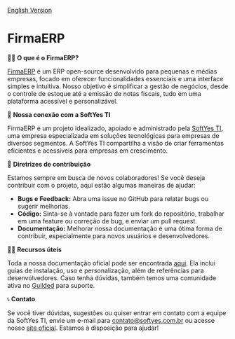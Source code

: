 [English Version](https://github.com/FirmaERP/.github/blob/main/profile/README-EN.md)

# FirmaERP

🙋‍♀️ **O que é o FirmaERP?**

[FirmaERP](https://firmaerp.softyes.com.br) é um ERP open-source desenvolvido para pequenas e médias empresas, focado em oferecer funcionalidades essenciais e uma interface simples e intuitiva. Nosso objetivo é simplificar a gestão de negócios, desde o controle de estoque até a emissão de notas fiscais, tudo em uma plataforma acessível e personalizável.

🌟 **Nossa conexão com a SoftYes TI**

FirmaERP é um projeto idealizado, apoiado e administrado pela [SoftYes TI](https://softyes.com.br), uma empresa especializada em soluções tecnológicas para empresas de diversos segmentos. A SoftYes TI compartilha a visão de criar ferramentas eficientes e acessíveis para empresas em crescimento.

🌈 **Diretrizes de contribuição**

Estamos sempre em busca de novos colaboradores! Se você deseja contribuir com o projeto, aqui estão algumas maneiras de ajudar:
- **Bugs e Feedback:** Abra uma issue no GitHub para relatar bugs ou sugerir melhorias.
- **Código:** Sinta-se à vontade para fazer um fork do repositório, trabalhar em uma feature ou correção de bug, e enviar um pull request.
- **Documentação:** Melhorar nossa documentação é uma ótima forma de contribuir, especialmente para novos usuários e desenvolvedores.

👩‍💻 **Recursos úteis**

Toda a nossa documentação oficial pode ser encontrada [aqui](https://firmaerp.softyes.com.br/docs). Ela inclui guias de instalação, uso e personalização, além de referências para desenvolvedores. Caso tenha dúvidas, também temos uma comunidade ativa no [Guilded](https://www.guilded.gg/softyesti) para suporte.

📞 **Contato**

Se você tiver dúvidas, sugestões ou quiser entrar em contato com a equipe da SoftYes TI, envie um e-mail para [contato@softyes.com.br](mailto:contato@softyes.com.br?subject=FirmaERP) ou acesse nosso [site oficial](https://softyes.com.br). Estamos à disposição para ajudar!
